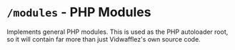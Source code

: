 # `/modules` - PHP Modules

Implements general PHP modules. This is used as the PHP autoloader root, so it will contain far more than just Vidwafflez's own source code.